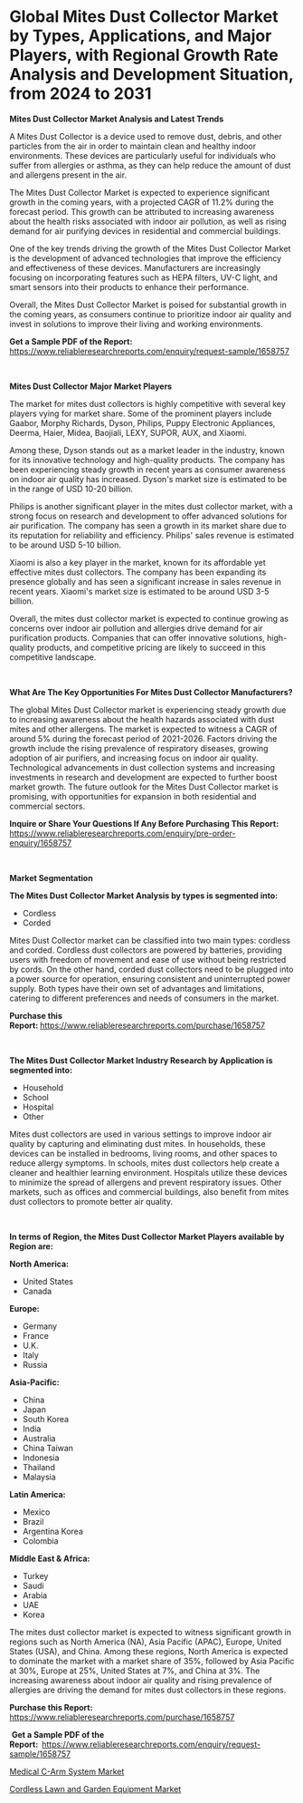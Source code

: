 <p><h1>Global Mites Dust Collector Market by Types, Applications, and Major Players, with Regional Growth Rate Analysis and Development Situation, from 2024 to 2031</h1></p><p><strong>Mites Dust Collector Market Analysis and Latest Trends</strong></p>
<p><p>A Mites Dust Collector is a device used to remove dust, debris, and other particles from the air in order to maintain clean and healthy indoor environments. These devices are particularly useful for individuals who suffer from allergies or asthma, as they can help reduce the amount of dust and allergens present in the air.</p><p>The Mites Dust Collector Market is expected to experience significant growth in the coming years, with a projected CAGR of 11.2% during the forecast period. This growth can be attributed to increasing awareness about the health risks associated with indoor air pollution, as well as rising demand for air purifying devices in residential and commercial buildings.</p><p>One of the key trends driving the growth of the Mites Dust Collector Market is the development of advanced technologies that improve the efficiency and effectiveness of these devices. Manufacturers are increasingly focusing on incorporating features such as HEPA filters, UV-C light, and smart sensors into their products to enhance their performance.</p><p>Overall, the Mites Dust Collector Market is poised for substantial growth in the coming years, as consumers continue to prioritize indoor air quality and invest in solutions to improve their living and working environments.</p></p>
<p><strong>Get a Sample PDF of the Report:&nbsp;</strong> <a href="https://www.reliableresearchreports.com/enquiry/request-sample/1658757">https://www.reliableresearchreports.com/enquiry/request-sample/1658757</a></p>
<p>&nbsp;</p>
<p><strong>Mites Dust Collector Major Market Players</strong></p>
<p><p>The market for mites dust collectors is highly competitive with several key players vying for market share. Some of the prominent players include Gaabor, Morphy Richards, Dyson, Philips, Puppy Electronic Appliances, Deerma, Haier, Midea, Baojiali, LEXY, SUPOR, AUX, and Xiaomi.</p><p>Among these, Dyson stands out as a market leader in the industry, known for its innovative technology and high-quality products. The company has been experiencing steady growth in recent years as consumer awareness on indoor air quality has increased. Dyson's market size is estimated to be in the range of USD 10-20 billion.</p><p>Philips is another significant player in the mites dust collector market, with a strong focus on research and development to offer advanced solutions for air purification. The company has seen a growth in its market share due to its reputation for reliability and efficiency. Philips' sales revenue is estimated to be around USD 5-10 billion.</p><p>Xiaomi is also a key player in the market, known for its affordable yet effective mites dust collectors. The company has been expanding its presence globally and has seen a significant increase in sales revenue in recent years. Xiaomi's market size is estimated to be around USD 3-5 billion.</p><p>Overall, the mites dust collector market is expected to continue growing as concerns over indoor air pollution and allergies drive demand for air purification products. Companies that can offer innovative solutions, high-quality products, and competitive pricing are likely to succeed in this competitive landscape.</p></p>
<p>&nbsp;</p>
<p><strong>What Are The Key Opportunities For Mites Dust Collector Manufacturers?</strong></p>
<p><p>The global Mites Dust Collector market is experiencing steady growth due to increasing awareness about the health hazards associated with dust mites and other allergens. The market is expected to witness a CAGR of around 5% during the forecast period of 2021-2026. Factors driving the growth include the rising prevalence of respiratory diseases, growing adoption of air purifiers, and increasing focus on indoor air quality. Technological advancements in dust collection systems and increasing investments in research and development are expected to further boost market growth. The future outlook for the Mites Dust Collector market is promising, with opportunities for expansion in both residential and commercial sectors.</p></p>
<p><strong>Inquire or Share Your Questions If Any Before Purchasing This Report:</strong> <a href="https://www.reliableresearchreports.com/enquiry/pre-order-enquiry/1658757">https://www.reliableresearchreports.com/enquiry/pre-order-enquiry/1658757</a></p>
<p>&nbsp;</p>
<p><strong>Market Segmentation</strong></p>
<p><strong>The Mites Dust Collector Market Analysis by types is segmented into:</strong></p>
<p><ul><li>Cordless</li><li>Corded</li></ul></p>
<p><p>Mites Dust Collector market can be classified into two main types: cordless and corded. Cordless dust collectors are powered by batteries, providing users with freedom of movement and ease of use without being restricted by cords. On the other hand, corded dust collectors need to be plugged into a power source for operation, ensuring consistent and uninterrupted power supply. Both types have their own set of advantages and limitations, catering to different preferences and needs of consumers in the market.</p></p>
<p><strong>Purchase this Report:&nbsp;</strong><a href="https://www.reliableresearchreports.com/purchase/1658757">https://www.reliableresearchreports.com/purchase/1658757</a></p>
<p>&nbsp;</p>
<p><strong>The Mites Dust Collector Market Industry Research by Application is segmented into:</strong></p>
<p><ul><li>Household</li><li>School</li><li>Hospital</li><li>Other</li></ul></p>
<p><p>Mites dust collectors are used in various settings to improve indoor air quality by capturing and eliminating dust mites. In households, these devices can be installed in bedrooms, living rooms, and other spaces to reduce allergy symptoms. In schools, mites dust collectors help create a cleaner and healthier learning environment. Hospitals utilize these devices to minimize the spread of allergens and prevent respiratory issues. Other markets, such as offices and commercial buildings, also benefit from mites dust collectors to promote better air quality.</p></p>
<p>&nbsp;</p>
<p><strong>In terms of Region, the Mites Dust Collector Market Players available by Region are:</strong></p>
<p>
    <p> <strong> North America: </strong>
        <ul>
            <li>United States</li>
            <li>Canada</li>
        </ul>
        </p> 
    <p> <strong> Europe: </strong>
        <ul>
            <li>Germany</li>
            <li>France</li>
            <li>U.K.</li>
            <li>Italy</li>
            <li>Russia</li>
        </ul>
        </p> 
    <p> <strong> Asia-Pacific: </strong>
        <ul>
            <li>China</li>
            <li>Japan</li>
            <li>South Korea</li>
            <li>India</li>
            <li>Australia</li>
            <li>China Taiwan</li>
            <li>Indonesia</li>
            <li>Thailand</li>
            <li>Malaysia</li>
        </ul>
        </p> 
    <p> <strong> Latin America: </strong>
        <ul>
            <li>Mexico</li>
            <li>Brazil</li>
            <li>Argentina Korea</li>
            <li>Colombia</li>
        </ul>
        </p> 
    <p> <strong> Middle East & Africa: </strong>
        <ul>
            <li>Turkey</li>
            <li>Saudi</li>
            <li>Arabia</li>
            <li>UAE</li>
            <li>Korea</li>
        </ul>
    </p>
    </p>
<p><p>The mites dust collector market is expected to witness significant growth in regions such as North America (NA), Asia Pacific (APAC), Europe, United States (USA), and China. Among these regions, North America is expected to dominate the market with a market share of 35%, followed by Asia Pacific at 30%, Europe at 25%, United States at 7%, and China at 3%. The increasing awareness about indoor air quality and rising prevalence of allergies are driving the demand for mites dust collectors in these regions.</p></p>
<p><strong>Purchase this Report: </strong><a href="https://www.reliableresearchreports.com/purchase/1658757">https://www.reliableresearchreports.com/purchase/1658757</a></p>
<p>&nbsp;<strong>Get a Sample PDF of the Report:&nbsp;&nbsp;</strong><a href="https://www.reliableresearchreports.com/enquiry/request-sample/1658757">https://www.reliableresearchreports.com/enquiry/request-sample/1658757</a></p>
<p><strong></strong></p>
<p><p><a href="https://issuu.com/reportprime-2/docs/medical-c-arm-system-market-size-2030.pptx">Medical C-Arm System Market</a></p><p><a href="https://issuu.com/reportprime-2/docs/cordless-lawn-and-garden-equipment-market-size-203">Cordless Lawn and Garden Equipment Market</a></p></p>